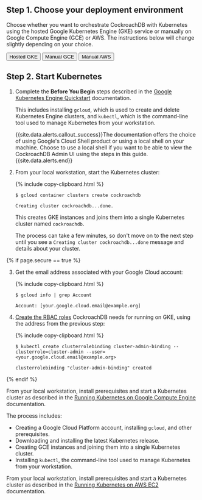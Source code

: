 ## Step 1. Choose your deployment environment

Choose whether you want to orchestrate CockroachDB with Kubernetes using the hosted Google Kubernetes Engine (GKE) service or manually on Google Compute Engine (GCE) or AWS. The instructions below will change slightly depending on your choice.

<div class="filters filters-big clearfix">
  <button class="filter-button" data-scope="gke-hosted">Hosted GKE</button>
  <button class="filter-button" data-scope="gce-manual">Manual GCE</button>
  <button class="filter-button" data-scope="aws-manual">Manual AWS</button>
</div>

## Step 2. Start Kubernetes

<section class="filter-content" markdown="1" data-scope="gke-hosted">

1. Complete the **Before You Begin** steps described in the [Google Kubernetes Engine Quickstart](https://cloud.google.com/kubernetes-engine/docs/quickstart) documentation.

    This includes installing `gcloud`, which is used to create and delete Kubernetes Engine clusters, and `kubectl`, which is the command-line tool used to manage Kubernetes from your workstation.

    {{site.data.alerts.callout_success}}The documentation offers the choice of using Google's Cloud Shell product or using a local shell on your machine. Choose to use a local shell if you want to be able to view the CockroachDB Admin UI using the steps in this guide.{{site.data.alerts.end}}

2. From your local workstation, start the Kubernetes cluster:

    {% include copy-clipboard.html %}
    ~~~ shell
    $ gcloud container clusters create cockroachdb
    ~~~

    ~~~
    Creating cluster cockroachdb...done.
    ~~~

    This creates GKE instances and joins them into a single Kubernetes cluster named `cockroachdb`.

    The process can take a few minutes, so don't move on to the next step until you see a `Creating cluster cockroachdb...done` message and details about your cluster.

{% if page.secure == true %}

3. Get the email address associated with your Google Cloud account:

    {% include copy-clipboard.html %}
    ~~~ shell
    $ gcloud info | grep Account
    ~~~

    ~~~
    Account: [your.google.cloud.email@example.org]
    ~~~

4. [Create the RBAC roles](https://cloud.google.com/kubernetes-engine/docs/how-to/role-based-access-control#prerequisites_for_using_role-based_access_control) CockroachDB needs for running on GKE, using the address from the previous step:

    {% include copy-clipboard.html %}
    ~~~ shell
    $ kubectl create clusterrolebinding cluster-admin-binding --clusterrole=cluster-admin --user=<your.google.cloud.email@example.org>
    ~~~

    ~~~
    clusterrolebinding "cluster-admin-binding" created
    ~~~


{% endif %}

</section>

<section class="filter-content" markdown="1" data-scope="gce-manual">

From your local workstation, install prerequisites and start a Kubernetes cluster as described in the [Running Kubernetes on Google Compute Engine](http://kubernetes.io/docs/getting-started-guides/gce/) documentation.

The process includes:

- Creating a Google Cloud Platform account, installing `gcloud`, and other prerequisites.
- Downloading and installing the latest Kubernetes release.
- Creating GCE instances and joining them into a single Kubernetes cluster.
- Installing `kubectl`, the command-line tool used to manage Kubernetes from your workstation.

</section>

<section class="filter-content" markdown="1" data-scope="aws-manual">

From your local workstation, install prerequisites and start a Kubernetes cluster as described in the [Running Kubernetes on AWS EC2](http://kubernetes.io/docs/getting-started-guides/aws/) documentation.

</section>
